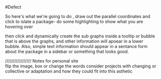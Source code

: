 #Defect


So here's what we're going to do , draw out the parallel coordinates and click to islate a package- do some highlighting to show what you are hovering over

then click and dynamically create the sub graphs inside a tooltip or bubble that is above the graphs, and other information will apoear in a lower bubble. Also, simple text information should appear in a sentance form about the package in a sidebar or something that looks good.



/////////////////
Notes for personal site   
flip the image, box or change the words
consider projects with changing or collective or adaptation and how they could
fit into this asthetic 
